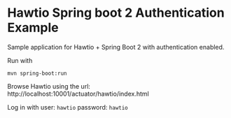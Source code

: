 # Hawtio Spring boot 2 Authentication Example

Sample application for Hawtio + Spring Boot 2 with authentication enabled.

Run with

    mvn spring-boot:run

Browse Hawtio using the url: http://localhost:10001/actuator/hawtio/index.html

Log in with user: `hawtio` password: `hawtio`
